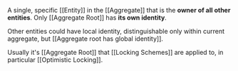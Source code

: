 A single, specific [[Entity]] in the [[Aggregate]] that is the **owner of all other entities**. Only [[Aggregate Root]] has **its own identity**.

Other entities could have local identity, distinguishable only within current aggregate, but [[Aggregate root has global identity]].

Usually it's [[Aggregate Root]] that [[Locking Schemes]] are applied to, in particular [[Optimistic Locking]].
